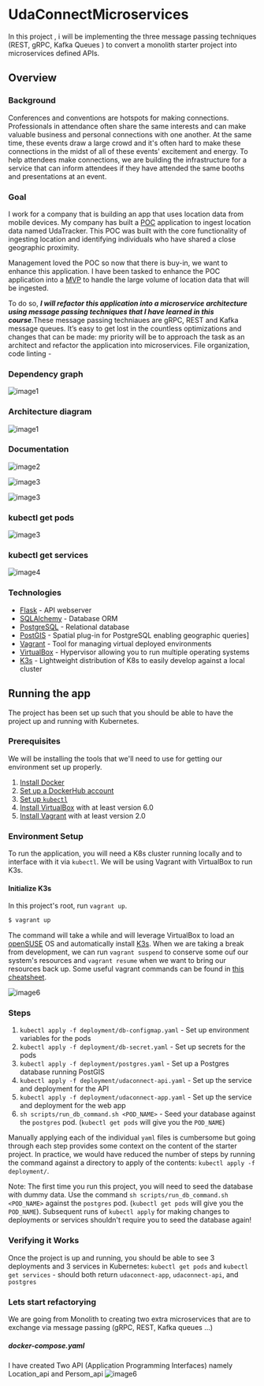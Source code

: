 # UdaConnectMicroservices
In this project , i will be implementing the three message passing techniques (REST, gRPC, Kafka Queues ) to convert a monolith starter project into microservices defined APIs.

## Overview
### Background
Conferences and conventions are hotspots for making connections. Professionals in attendance often share the same interests and can make valuable business and personal connections with one another. At the same time, these events draw a large crowd and it's often hard to make these connections in the midst of all of these events' excitement and energy. To help attendees make connections, we are building the infrastructure for a service that can inform attendees if they have attended the same booths and presentations at an event.

### Goal
I work for a company that is building an app that uses location data from mobile devices. My company has built a [POC](https://en.wikipedia.org/wiki/Proof_of_concept) application to ingest location data named UdaTracker. This POC was built with the core functionality of ingesting location and identifying individuals who have shared a close geographic proximity.

Management loved the POC so now that there is buy-in, we want to enhance this application. I have been tasked to enhance the POC application into a [MVP](https://en.wikipedia.org/wiki/Minimum_viable_product) to handle the large volume of location data that will be ingested.

To do so, ***I will refactor this application into a microservice architecture using message passing techniques that I have learned in this course***.These message passing techniaues are gRPC, REST and Kafka message queues.  It’s easy to get lost in the countless optimizations and changes that can be made: my priority will be to approach the task as an architect and refactor the application into microservices. File organization, code linting -

### Dependency graph
![image1](docs/architecture_design01.png)

### Architecture diagram 
![image1](docs/architecture_design02.png)

### Documentation 
![image2](docs/img1.png)

![image3](docs/img2.png)

![image3](docs/img3.png)
                

### kubectl get pods
![image3](docs/img4.png)

### kubectl get services
![image4](docs/img5.png) 

### Technologies
* [Flask](https://flask.palletsprojects.com/en/1.1.x/) - API webserver
* [SQLAlchemy](https://www.sqlalchemy.org/) - Database ORM
* [PostgreSQL](https://www.postgresql.org/) - Relational database
* [PostGIS](https://postgis.net/) - Spatial plug-in for PostgreSQL enabling geographic queries]
* [Vagrant](https://www.vagrantup.com/) - Tool for managing virtual deployed environments
* [VirtualBox](https://www.virtualbox.org/) - Hypervisor allowing you to run multiple operating systems
* [K3s](https://k3s.io/) - Lightweight distribution of K8s to easily develop against a local cluster

## Running the app
The project has been set up such that you should be able to have the project up and running with Kubernetes.

### Prerequisites
We will be installing the tools that we'll need to use for getting our environment set up properly.
1. [Install Docker](https://docs.docker.com/get-docker/)
2. [Set up a DockerHub account](https://hub.docker.com/)
3. [Set up `kubectl`](https://rancher.com/docs/rancher/v2.x/en/cluster-admin/cluster-access/kubectl/)
4. [Install VirtualBox](https://www.virtualbox.org/wiki/Downloads) with at least version 6.0
5. [Install Vagrant](https://www.vagrantup.com/docs/installation) with at least version 2.0

### Environment Setup
To run the application, you will need a K8s cluster running locally and to interface with it via `kubectl`. We will be using Vagrant with VirtualBox to run K3s.

#### Initialize K3s
In this project's root, run `vagrant up`. 
```bash
$ vagrant up
```
The command will take a while and will leverage VirtualBox to load an [openSUSE](https://www.opensuse.org/) OS and automatically install [K3s](https://k3s.io/). When we are taking a break from development, we can run `vagrant suspend` to conserve some ouf our system's resources and `vagrant resume` when we want to bring our resources back up. Some useful vagrant commands can be found in [this cheatsheet](https://gist.github.com/wpscholar/a49594e2e2b918f4d0c4).

![image6](docs/img6.png) 

### Steps
1. `kubectl apply -f deployment/db-configmap.yaml` - Set up environment variables for the pods
2. `kubectl apply -f deployment/db-secret.yaml` - Set up secrets for the pods
3. `kubectl apply -f deployment/postgres.yaml` - Set up a Postgres database running PostGIS
4. `kubectl apply -f deployment/udaconnect-api.yaml` - Set up the service and deployment for the API
5. `kubectl apply -f deployment/udaconnect-app.yaml` - Set up the service and deployment for the web app
6. `sh scripts/run_db_command.sh <POD_NAME>` - Seed your database against the `postgres` pod. (`kubectl get pods` will give you the `POD_NAME`)

Manually applying each of the individual `yaml` files is cumbersome but going through each step provides some context on the content of the starter project. In practice, we would have reduced the number of steps by running the command against a directory to apply of the contents: `kubectl apply -f deployment/`.

Note: The first time you run this project, you will need to seed the database with dummy data. Use the command `sh scripts/run_db_command.sh <POD_NAME>` against the `postgres` pod. (`kubectl get pods` will give you the `POD_NAME`). Subsequent runs of `kubectl apply` for making changes to deployments or services shouldn't require you to seed the database again!

### Verifying it Works
Once the project is up and running, you should be able to see 3 deployments and 3 services in Kubernetes:
`kubectl get pods` and `kubectl get services` - should both return `udaconnect-app`, `udaconnect-api`, and `postgres`

### Lets start refactorying
We are going from Monolith to creating two extra microservices that are to exchange via message passing (gRPC, REST, Kafka queues ...)
##### docker-compose.yaml
I have created Two API (Application Programming Interfaces) namely Location_api and Persom_api
![image6](docs/img8.png) 



